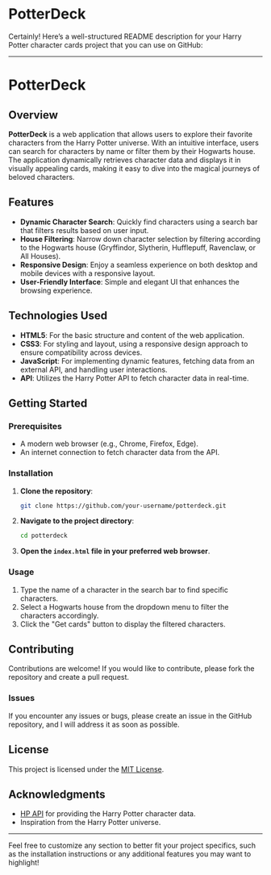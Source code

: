 # PotterDeck
Certainly! Here’s a well-structured README description for your Harry Potter character cards project that you can use on GitHub:

---

# PotterDeck

## Overview

**PotterDeck** is a web application that allows users to explore their favorite characters from the Harry Potter universe. With an intuitive interface, users can search for characters by name or filter them by their Hogwarts house. The application dynamically retrieves character data and displays it in visually appealing cards, making it easy to dive into the magical journeys of beloved characters.

## Features

- **Dynamic Character Search**: Quickly find characters using a search bar that filters results based on user input.
- **House Filtering**: Narrow down character selection by filtering according to the Hogwarts house (Gryffindor, Slytherin, Hufflepuff, Ravenclaw, or All Houses).
- **Responsive Design**: Enjoy a seamless experience on both desktop and mobile devices with a responsive layout.
- **User-Friendly Interface**: Simple and elegant UI that enhances the browsing experience.

## Technologies Used

- **HTML5**: For the basic structure and content of the web application.
- **CSS3**: For styling and layout, using a responsive design approach to ensure compatibility across devices.
- **JavaScript**: For implementing dynamic features, fetching data from an external API, and handling user interactions.
- **API**: Utilizes the Harry Potter API to fetch character data in real-time.

## Getting Started

### Prerequisites

- A modern web browser (e.g., Chrome, Firefox, Edge).
- An internet connection to fetch character data from the API.

### Installation

1. **Clone the repository**:
   ```bash
   git clone https://github.com/your-username/potterdeck.git
   ```
   
2. **Navigate to the project directory**:
   ```bash
   cd potterdeck
   ```

3. **Open the `index.html` file in your preferred web browser**.

### Usage

1. Type the name of a character in the search bar to find specific characters.
2. Select a Hogwarts house from the dropdown menu to filter the characters accordingly.
3. Click the "Get cards" button to display the filtered characters.

## Contributing

Contributions are welcome! If you would like to contribute, please fork the repository and create a pull request. 

### Issues

If you encounter any issues or bugs, please create an issue in the GitHub repository, and I will address it as soon as possible.

## License

This project is licensed under the [MIT License](LICENSE).

## Acknowledgments

- [HP API](https://hp-api.onrender.com/) for providing the Harry Potter character data.
- Inspiration from the Harry Potter universe.

---

Feel free to customize any section to better fit your project specifics, such as the installation instructions or any additional features you may want to highlight!
